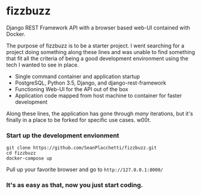 # fizzbuzz
Django REST Framework API with a browser based web-UI contained with Docker. 

The purpose of fizzbuzz is to be a starter project. I went searching for a project doing something along these lines and was unable to find something that fit all the criteria of being a good development environment using the tech I wanted to see in place.
 
* Single command container and application startup
* PostgreSQL, Python 3.5, Django, and django-rest-framework
* Functioning Web-UI for the API out of the box
* Application code mapped from host machine to container for faster development

Along these lines, the application has gone through *many* iterations, but it's finally in a place to be forked for specific use cases. w00t.

### Start up the development envionment
```
git clone https://github.com/SeanPlacchetti/fizzbuzz.git
cd fizzbuzz
docker-compose up
```
Pull up your favorite browser and go to `http://127.0.0.1:8000/`


### It's as easy as that, now you just start coding.